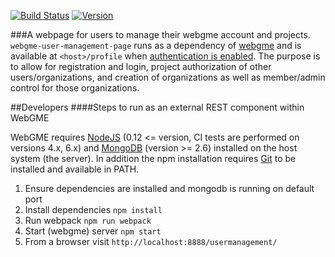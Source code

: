 [![Build Status](https://travis-ci.org/webgme/user-management-page.svg?branch=master)](https://travis-ci.org/webgme/user-management-page)
[![Version](https://badge.fury.io/js/webgme-user-management-page.svg)](https://www.npmjs.com/package/webgme-user-management-page)

###A webpage for users to manage their webgme account and projects. 
`webgme-user-management-page` runs as a dependency of [webgme](https://github.com/webgme/webgme) and is available at `<host>/profile`
when [authentication is enabled](https://github.com/webgme/webgme/wiki/Users-and-Authentication). The purpose is to
allow for registration and login, project authorization of other users/organizations, and creation of
organizations as well as member/admin control for those organizations.

##Developers
####Steps to run as an external REST component within WebGME

WebGME requires [NodeJS](https://nodejs.org/) (0.12 <= version, CI tests are performed on versions 4.x, 6.x) and [MongoDB](https://www.mongodb.com/) (version >= 2.6) installed on the host system (the server).
In addition the npm installation requires [Git](https://git-scm.com) to be installed and available in PATH.

1. Ensure dependencies are installed and mongodb is running on default port 
2. Install dependencies `npm install`
3. Run webpack `npm run webpack`
4. Start (webgme) server `npm start`
5. From a browser visit `http://localhost:8888/usermanagement/`